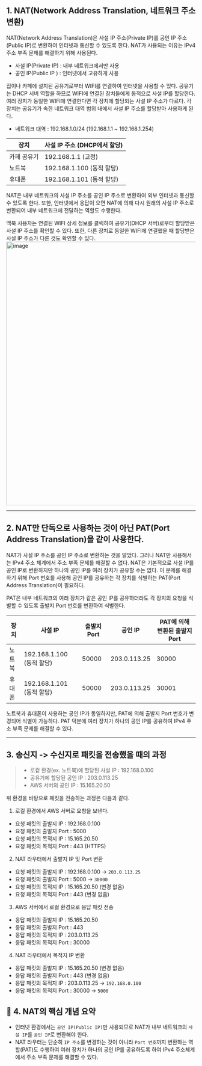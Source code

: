 ## 1. NAT(Network Address Translation, 네트워크 주소 변환)
NAT(Network Address Translation)은 사설 IP 주소(Private IP)를 공인 IP 주소(Public IP)로 변환하여 인터넷과 통신할 수 있도록 한다. NAT가 사용되는 이유는 IPv4 주소 부족 문제를 해결하기 위해 사용된다.
- 사설 IP(Private IP) : 내부 네트워크에서만 사용 
- 공인 IP(Public IP ) : 인터넷에서 고유하게 사용

집이나 카페에 설치된 공유기로부터 WIFI를 연결하여 인터넷을 사용할 수 있다. 공유기는 DHCP 서버 역할을 하므로 WIFI에 연결된 장치들에게 동적으로 사설 IP를 할당한다. 여러 장치가 동일한 WIFI에 연결한다면 각 장치에 할당되는 사설 IP 주소가 다르다. 각 장치는 공유기가 속한 네트워크 대역 범위 내에서 사설 IP 주소를 할당받아 사용하게 된다.

- 네트워크 대역 : 192.168.1.0/24 (192.168.1.1 ~ 192.168.1.254)

| 장치       | 사설 IP 주소 (DHCP에서 할당) |
|-----------|---------------------------|
| 카페 공유기 | 192.168.1.1 (고정)       |
| 노트북     | 192.168.1.100 (동적 할당) |
| 휴대폰     | 192.168.1.101 (동적 할당) |

NAT은 내부 네트워크의 사설 IP 주소를 공인 IP 주소로 변환하여 외부 인터넷과 통신할 수 있도록 한다. 또한, 인터넷에서 응답이 오면 NAT에 의해 다시 원래의 사설 IP 주소로 변환되어 내부 네트워크에 전달하는 역할도 수행한다.

맥북 사용자는 연결된 WIFI 상세 정보를 클릭하여 공유기(DHCP 서버)로부터 할당받은 사설 IP 주소를 확인할 수 있다. 또한, 다른 장치로 동일한 WIFI에 연결했을 때 할당받은 사설 IP 주소가 다른 것도 확인할 수 있다.
<img width="701" alt="image" src="https://github.com/user-attachments/assets/38b08ef2-00a4-4d41-b14a-44dbcbc4499f" />

---

## 2. NAT만 단독으로 사용하는 것이 아닌 PAT(Port Address Translation)을 같이 사용한다.
NAT가 사설 IP 주소를 공인 IP 주소로 변환하는 것을 알았다. 그러나 NAT만 사용해서는 IPv4 주소 체계에서 주소 부족 문제를 해결할 수 없다. NAT은 기본적으로 사설 IP를 공인 IP로 변환하지만 하나의 공인 IP를 여러 장치가 공유할 수는 없다. 이 문제를 해결하기 위해 Port 번호를 사용해 공인 IP를 공유하는 각 장치를 식별하는 PAT(Port Address Translation)이 필요하다.

PAT은 내부 네트워크의 여러 장치가 같은 공인 IP를 공유하더라도 각 장치의 요청을 식별할 수 있도록 출발지 Port 번호를 변환하여 식별한다.

| 장치       | 사설 IP         |출발지 Port  | 공인 IP       | PAT에 의해 변환된 출발지 Port  |
|----------|-------------------------|-------------|--------------|----------------------------|
| 노트북     | 192.168.1.100 (동적 할당) | 50000       | 203.0.113.25 | 30000
| 휴대폰     | 192.168.1.101 (동적 할당) | 50000       | 203.0.113.25 | 30001

노트북과 휴대폰이 사용하는 공인 IP가 동일하지만, PAT에 의해 출발지 Port 번호가 변경되어 식별이 가능하다. PAT 덕분에 여러 장치가 하나의 공인 IP를 공유하여 IPv4 주소 부족 문제를 해결할 수 있다.

---

## 3. 송신지 -> 수신지로 패킷을 전송했을 때의 과정
> - 로컽 환경(ex. 노트북)에 할당된 사설 IP : 192.168.0.100
> - 공유기에 할당된 공인 IP : 203.0.113.25
> - AWS 서버의 공인 IP : 15.165.20.50

위 환경을 바탕으로 패킷을 전송하는 과정은 다음과 같다.
1. 로컬 환경에서 AWS 서버로 요청을 보낸다.
  - 요청 패킷의 출발지 IP : 192.168.0.100
  - 요청 패킷의 출발지 Port : 5000
  - 요청 패킷의 목적지 IP : 15.165.20.50
  - 요청 패킷의 목적지 Port : 443 (HTTPS)
2. NAT 라우터에서 출발지 IP 및 Port 변환
  - 요청 패킷의 출발지 IP : 192.168.0.100 -> `203.0.113.25`
  - 요청 패킷의 출발지 Port : 5000 -> `30000`
  - 요청 패킷의 목적지 IP : 15.165.20.50 (변경 없음)
  - 요청 패킷의 목적지 Port : 443 (변경 없음)
3. AWS 서버에서 로컬 환경으로 응답 패킷 전송
  - 응답 패킷의 출발지 IP : 15.165.20.50
  - 응답 패킷의 출발지 Port : 443
  - 응답 패킷의 목적지 IP : 203.0.113.25
  - 응답 패킷의 목적지 Port : 30000
4. NAT 라우터에서 목적지 IP 변환
  - 응답 패킷의 출발지 IP : 15.165.20.50 (변경 없음)
  - 응답 패킷의 출발지 Port : 443 (변경 없음)
  - 응답 패킷의 목적지 IP : 203.0.113.25 -> `192.168.0.100`
  - 응답 패킷의 목적지 Port : 30000 -> `5000`

## 📌 4. NAT의 핵심 개념 요약
- 인터넷 환경에서는 `공인 IP(Public IP)`만 사용되므로 NAT가 내부 네트워크의 `사설 IP`를 `공인 IP`로 변환해야 한다.
- NAT 라우터는 단순히 `IP 주소`를 변경하는 것이 아니라 `Port 번호`까지 변환하는 역할(PAT)도 수행하여 여러 장치가 하나의 공인 IP를 공유하도록 하여 IPv4 주소체계에서 주소 부족 문제를 해결할 수 있다.
